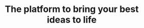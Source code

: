 ---
name: contentful

host: contentful.com
origin: https://contentful.com
pathname: /
search: 
href: https://contentful.com/
title: The platform to bring your best ideas to life

ogTitle: The platform to bring your best ideas to life

twitterTitle: The platform to bring your best ideas to life

description: >-
  More than a headless CMS, Contentful is the API-first composable content
  platform to create, manage and publish content on any digital channel.

ogDescription: >-
  More than a headless CMS, Contentful is the API-first composable content
  platform to create, manage and publish content on any digital channel.

image: https://www.contentful.com/og-21.png
ogImage: https://www.contentful.com/og-21.png
twitterImage: https://www.contentful.com/og-21.png
keywords: 
logo: https://www.contentful.com/assets/logo/contentful-light.svg/
---